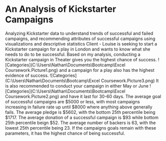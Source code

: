 # An Analysis of Kickstarter Campaigns
Analyzing Kickstarter data to understand trends of successful and failed campaigns, and recommending attributes of successful campaigns using visualizations and descriptive statistics
Client - Louise is seeking to start a Kickstarter campaign for a play in London and wants to know what she needs to do to be successful. Based on my analysis, conducting a Kickstarter campaign in Theater gives you the highest chance of success. ![Categories](C:\Users\Nathan\Documents\Bootcamp\Excel Coursework.Picture1.png) and a campaign for a play also has the highest evidence of success. ![Categories](C:\Users\Nathan\Documents\Bootcamp\Excel Coursework.Picture3.png) It is also recommended to conduct your campaign in either May or June ![Categories](C:\Users\Nathan\Documents\Bootcamp\Excel Coursework.Picture2.png) and have it last for 30-60 days. The average goal of successful campaigns are $5000 or less, with most campaigns increasing in failure rate up until $8000 where anything above generally fails. The average pledge is $5602, with the bottom 25th percentile being $1717. The average donation of a successful campaign is $93 while bottom 25th percentile beign $52. The average number of backers is 63, with the lowest 25th percentile being 23. 
If the campaigns goals remain with these parameters, it has the highest chance of being successful. 
